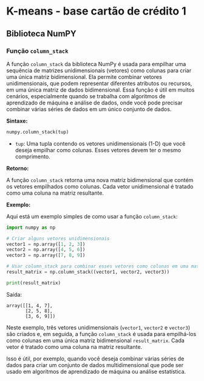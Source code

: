 # K-means - base cartão de crédito 1

## Biblioteca NumPY

### Função `column_stack`

A função `column_stack` da biblioteca NumPy é usada para empilhar uma sequência de matrizes unidimensionais (vetores) como colunas para criar uma única matriz bidimensional. Ela permite combinar vetores unidimensionais, que podem representar diferentes atributos ou recursos, em uma única matriz de dados bidimensional. Essa função é útil em muitos cenários, especialmente quando se trabalha com algoritmos de aprendizado de máquina e análise de dados, onde você pode precisar combinar várias séries de dados em um único conjunto de dados.

**Sintaxe:**

```python
numpy.column_stack(tup)
```

- `tup`: Uma tupla contendo os vetores unidimensionais (1-D) que você deseja empilhar como colunas. Esses vetores devem ter o mesmo comprimento.

**Retorno:**

A função `column_stack` retorna uma nova matriz bidimensional que contém os vetores empilhados como colunas. Cada vetor unidimensional é tratado como uma coluna na matriz resultante.

**Exemplo:**

Aqui está um exemplo simples de como usar a função `column_stack`:

```python
import numpy as np

# Criar alguns vetores unidimensionais
vector1 = np.array([1, 2, 3])
vector2 = np.array([4, 5, 6])
vector3 = np.array([7, 8, 9])

# Usar column_stack para combinar esses vetores como colunas em uma matriz
result_matrix = np.column_stack((vector1, vector2, vector3))

print(result_matrix)
```

Saída:

```
array([[1, 4, 7],
       [2, 5, 8],
       [3, 6, 9]])
```

Neste exemplo, três vetores unidimensionais (`vector1`, `vector2` e `vector3`) são criados e, em seguida, a função `column_stack` é usada para empilhá-los como colunas em uma única matriz bidimensional `result_matrix`. Cada vetor é tratado como uma coluna na matriz resultante.

Isso é útil, por exemplo, quando você deseja combinar várias séries de dados para criar um conjunto de dados multidimensional que pode ser usado em algoritmos de aprendizado de máquina ou análise estatística.